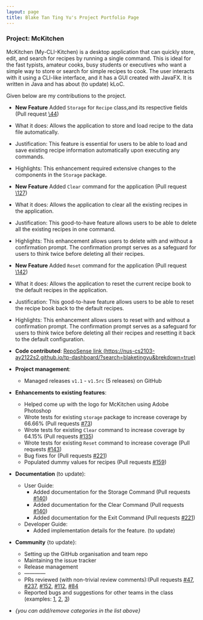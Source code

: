 ```yaml
---
layout: page
title: Blake Tan Ting Yu's Project Portfolio Page
---
```


### Project: McKitchen

McKitchen (My-CLI-Kitchen) is a desktop application that can quickly store, edit, and search for recipes by running a single command. This is ideal for the fast typists, amateur cooks, busy students or executives who want a simple way to store or search for simple recipes to cook.
The user interacts with it using a CLI-like interface, and it has a GUI created with JavaFX. It is written in Java and has about (to update) kLoC.

Given below are my contributions to the project.

  * **New Feature** Added `Storage` for `Recipe` class,and its respective fields (Pull request [\44](https://github.com/AY2122S2-CS2103T-T17-2/tp/pull/44))
  * What it does: Allows the application to store and load recipe to the data file automatically. 
  * Justification: This feature is essential for users to be able to load and save existing recipe information automatically upon executing any commands.
  * Highlights: This enhancement required extensive changes to the components in the `Storage` package.

  * **New Feature** Added `Clear` command for the application (Pull request [\127](https://github.com/AY2122S2-CS2103T-T17-2/tp/pull/127))
  * What it does: Allows the application to clear all the existing recipes in the application.
  * Justification: This good-to-have feature allows users to be able to delete all the existing recipes in one command.
  * Highlights: This enhancement allows users to delete with and without a confirmation prompt. The confirmation prompt serves as a safeguard for users to think twice before deleting all their recipes.

  * **New Feature** Added `Reset` command for the application (Pull request [\142](https://github.com/AY2122S2-CS2103T-T17-2/tp/pull/142))
  * What it does: Allows the application to reset the current recipe book to the default recipes in the application.
  * Justification: This good-to-have feature allows users to be able to reset the recipe book back to the default recipes. 
  * Highlights: This enhancement allows users to reset with and without a confirmation prompt. The confirmation prompt serves as a safeguard for users to think twice before deleting all their recipes and resetting it back to the default configuration.
  
* **Code contributed**: [RepoSense link (https://nus-cs2103-ay2122s2.github.io/tp-dashboard/?search=blaketingyu&brekdown=true)]()

* **Project management**:
  * Managed releases `v1.1` - `v1.5rc` (5 releases) on GitHub

* **Enhancements to existing features**:
  * Helped come up with the logo for McKitchen using Adobe Photoshop
  * Wrote tests for existing `storage` package to increase coverage by 66.66% (Pull requests [\#73](https://github.com/AY2122S2-CS2103T-T17-2/tp/pull/73))
  * Wrote tests for existing `Clear` command to increase coverage by 64.15% (Pull requests [\#135](https://github.com/AY2122S2-CS2103T-T17-2/tp/pull/135))
  * Wrote tests for existing `Reset` command to increase coverage (Pull requests [\#143](https://github.com/AY2122S2-CS2103T-T17-2/tp/pull/143))
  * Bug fixes for (Pull requests [\#221](https://github.com/AY2122S2-CS2103T-T17-2/tp/pull/221))
  * Populated dummy values for recipes (Pull requests [\#159](https://github.com/AY2122S2-CS2103T-T17-2/tp/pull/159))

* **Documentation** (to update):
  * User Guide:
    * Added documentation for the Storage Command (Pull requests [\#140](https://github.com/AY2122S2-CS2103T-T17-2/tp/pull/140))
    * Added documentation for the Clear Command (Pull requests [\#140](https://github.com/AY2122S2-CS2103T-T17-2/tp/pull/140))
    * Added documentation for the Exit Command (Pull requests [\#221](https://github.com/AY2122S2-CS2103T-T17-2/tp/pull/221))
  * Developer Guide:
    * Added implementation details for the feature. (to update)

* **Community** {to update}:
  * Setting up the GitHub organisation and team repo
  * Maintaining the issue tracker
  * Release management
  * ————
  * PRs reviewed (with non-trivial review comments):(Pull requests [\#47](https://github.com/AY2122S2-CS2103T-T17-2/tp/pull/47), [\#237](https://github.com/AY2122S2-CS2103T-T17-2/tp/pull/237), [\#152](https://github.com/AY2122S2-CS2103T-T17-2/tp/pull/152), [\#112](https://github.com/AY2122S2-CS2103T-T17-2/tp/pull/112), [\#84](https://github.com/AY2122S2-CS2103T-T17-2/tp/pull/84)
  * Reported bugs and suggestions for other teams in the class (examples: [1](), [2](), [3]())

* _{you can add/remove categories in the list above}_
